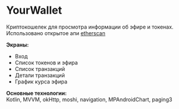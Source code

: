 # YourWallet

Криптокошелек для просмотра информации об эфире и токенах. Использовано открытое апи [etherscan](https://github.com/EverexIO/Ethplorer/wiki/ethplorer-api)

**Экраны:**  
- Вход
- Список токенов и эфира
- Список транзакций
- Детали транзакций
- График курса эфира

**Основные технологии:**   
Kotlin, MVVM, okHttp, moshi, navigation, MPAndroidChart, paging3

